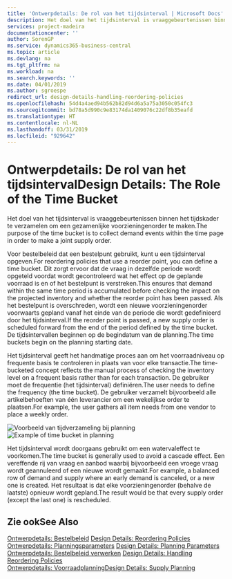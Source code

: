```yaml
---
title: 'Ontwerpdetails: De rol van het tijdsinterval | Microsoft Docs'
description: Het doel van het tijdsinterval is vraaggebeurtenissen binnen het tijdskader te verzamelen om een gezamenlijke voorzieningenorder te maken.
services: project-madeira
documentationcenter: ''
author: SorenGP
ms.service: dynamics365-business-central
ms.topic: article
ms.devlang: na
ms.tgt_pltfrm: na
ms.workload: na
ms.search.keywords: ''
ms.date: 04/01/2019
ms.author: sgroespe
redirect_url: design-details-handling-reordering-policies
ms.openlocfilehash: 54d4a4aed94b562b82d94d6a5a75a3050c054fc3
ms.sourcegitcommit: bd78a5d990c9e83174da1409076c22df8b35eafd
ms.translationtype: HT
ms.contentlocale: nl-NL
ms.lasthandoff: 03/31/2019
ms.locfileid: "929642"
---
```

# <a name="design-details-the-role-of-the-time-bucket"></a><span data-ttu-id="488e4-103">Ontwerpdetails: De rol van het tijdsinterval</span><span class="sxs-lookup"><span data-stu-id="488e4-103">Design Details: The Role of the Time Bucket</span></span>
<span data-ttu-id="488e4-104">Het doel van het tijdsinterval is vraaggebeurtenissen binnen het tijdskader te verzamelen om een gezamenlijke voorzieningenorder te maken.</span><span class="sxs-lookup"><span data-stu-id="488e4-104">The purpose of the time bucket is to collect demand events within the time page in order to make a joint supply order.</span></span>  

 <span data-ttu-id="488e4-105">Voor bestelbeleid dat een bestelpunt gebruikt, kunt u een tijdsinterval opgeven.</span><span class="sxs-lookup"><span data-stu-id="488e4-105">For reordering policies that use a reorder point, you can define a time bucket.</span></span> <span data-ttu-id="488e4-106">Dit zorgt ervoor dat de vraag in dezelfde periode wordt opgeteld voordat wordt gecontroleerd wat het effect op de geplande voorraad is en of het bestelpunt is verstreken.</span><span class="sxs-lookup"><span data-stu-id="488e4-106">This ensures that demand within the same time period is accumulated before checking the impact on the projected inventory and whether the reorder point has been passed.</span></span> <span data-ttu-id="488e4-107">Als het bestelpunt is overschreden, wordt een nieuwe voorzieningenorder voorwaarts gepland vanaf het einde van de periode die wordt gedefinieerd door het tijdsinterval.</span><span class="sxs-lookup"><span data-stu-id="488e4-107">If the reorder point is passed, a new supply order is scheduled forward from the end of the period defined by the time bucket.</span></span> <span data-ttu-id="488e4-108">De tijdsintervallen beginnen op de begindatum van de planning.</span><span class="sxs-lookup"><span data-stu-id="488e4-108">The time buckets begin on the planning starting date.</span></span>  

 <span data-ttu-id="488e4-109">Het tijdsinterval geeft het handmatige proces aan om het voorraadniveau op frequente basis te controleren in plaats van voor elke transactie.</span><span class="sxs-lookup"><span data-stu-id="488e4-109">The time-bucketed concept reflects the manual process of checking the inventory level on a frequent basis rather than for each transaction.</span></span> <span data-ttu-id="488e4-110">De gebruiker moet de frequentie (het tijdsinterval) definiëren.</span><span class="sxs-lookup"><span data-stu-id="488e4-110">The user needs to define the frequency (the time bucket).</span></span> <span data-ttu-id="488e4-111">De gebruiker verzamelt bijvoorbeeld alle artikelbehoeften van één leverancier om een wekelijkse order te plaatsen.</span><span class="sxs-lookup"><span data-stu-id="488e4-111">For example, the user gathers all item needs from one vendor to place a weekly order.</span></span>  

 <span data-ttu-id="488e4-112">![Voorbeeld van tijdverzameling bij planning](media/nav_app_supply_planning_2_reorder_cycle.png "Voorbeeld van tijdverzameling bij planning")</span><span class="sxs-lookup"><span data-stu-id="488e4-112">![Example of time bucket in planning](media/nav_app_supply_planning_2_reorder_cycle.png "Example of time bucket in planning")</span></span>  

 <span data-ttu-id="488e4-113">Het tijdsinterval wordt doorgaans gebruikt om een watervaleffect te voorkomen.</span><span class="sxs-lookup"><span data-stu-id="488e4-113">The time bucket is generally used to avoid a cascade effect.</span></span> <span data-ttu-id="488e4-114">Een vereffende rij van vraag en aanbod waarbij bijvoorbeeld een vroege vraag wordt geannuleerd of een nieuwe wordt gemaakt.</span><span class="sxs-lookup"><span data-stu-id="488e4-114">For example, a balanced row of demand and supply where an early demand is canceled, or a new one is created.</span></span> <span data-ttu-id="488e4-115">Het resultaat is dat elke voorzieningenorder (behalve de laatste) opnieuw wordt gepland.</span><span class="sxs-lookup"><span data-stu-id="488e4-115">The result would be that every supply order (except the last one) is rescheduled.</span></span>  

## <a name="see-also"></a><span data-ttu-id="488e4-116">Zie ook</span><span class="sxs-lookup"><span data-stu-id="488e4-116">See Also</span></span>  
 <span data-ttu-id="488e4-117">[Ontwerpdetails: Bestelbeleid](design-details-reordering-policies.md) </span><span class="sxs-lookup"><span data-stu-id="488e4-117">[Design Details: Reordering Policies](design-details-reordering-policies.md) </span></span>  
 <span data-ttu-id="488e4-118">[Ontwerpdetails: Planningsparameters](design-details-planning-parameters.md) </span><span class="sxs-lookup"><span data-stu-id="488e4-118">[Design Details: Planning Parameters](design-details-planning-parameters.md) </span></span>  
 <span data-ttu-id="488e4-119">[Ontwerpdetails: Bestelbeleid verwerken](design-details-handling-reordering-policies.md) </span><span class="sxs-lookup"><span data-stu-id="488e4-119">[Design Details: Handling Reordering Policies](design-details-handling-reordering-policies.md) </span></span>  
 [<span data-ttu-id="488e4-120">Ontwerpdetails: Voorraadplanning</span><span class="sxs-lookup"><span data-stu-id="488e4-120">Design Details: Supply Planning</span></span>](design-details-supply-planning.md)
